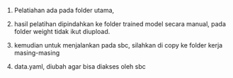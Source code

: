 1. Pelatiahan ada pada folder utama,

2. hasil pelatihan dipindahkan ke folder trained model secara manual, pada folder weight tidak ikut diupload.
3.  kemudian untuk menjalankan pada  sbc, silahkan di copy ke folder kerja masing-masing

4. data.yaml, diubah agar bisa diakses oleh sbc